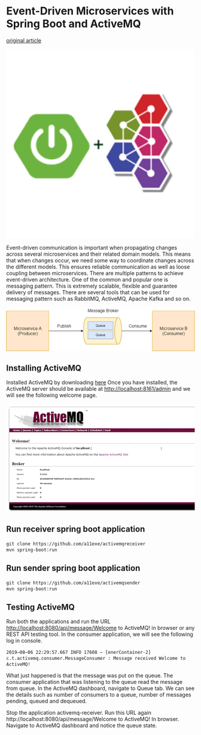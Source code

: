 # Event-Driven Microservices with Spring Boot and ActiveMQ

[original article](https://itnext.io/event-driven-microservices-with-spring-boot-and-activemq-5ef709928482)

![Spring Boot and ActiveMQ](https://github.com/a11exe/event-driven-microservices-with-springboot-activemq/blob/master/SpringMQ.png)

Event-driven communication is important when propagating changes across several microservices and their related domain models. This means that when changes occur, we need some way to coordinate changes across the different models. This ensures reliable communication as well as loose coupling between microservices.
There are multiple patterns to achieve event-driven architecture. One of the common and popular one is messaging pattern. This is extremely scalable, flexible and guarantee delivery of messages. There are several tools that can be used for messaging pattern such as RabbitMQ, ActiveMQ, Apache Kafka and so on.

![MessagingPattern](https://github.com/a11exe/event-driven-microservices-with-springboot-activemq/blob/master/MessagingPattern.png)

## Installing ActiveMQ

Installed ActiveMQ by downloading [here](https://activemq.apache.org/components/classic/download/)
Once you have installed, the ActiveMQ server should be available at [http://localhost:8161/admin](http://localhost:8161/admin) and we will see the following welcome page.

![ActiveMQ](https://github.com/a11exe/event-driven-microservices-with-springboot-activemq/blob/master/ActiveMQ.png)

## Run receiver spring boot application

    git clone https://github.com/a11exe/activemqreceiver
    mvn spring-boot:run

## Run sender spring boot application

    git clone https://github.com/a11exe/activemqsender
    mvn spring-boot:run

## Testing ActiveMQ

Run both the applications and run the URL [http://localhost:8080/api/message/Welcome](http://localhost:8080/api/message/Welcome) to ActiveMQ! in browser or any REST API testing tool.
In the consumer application, we will see the following log in console.

    2019–08–06 22:29:57.667 INFO 17608 — [enerContainer-2] c.t.activemq.consumer.MessageConsumer : Message received Welcome to ActiveMQ!

What just happened is that the message was put on the queue. The consumer application that was listening to the queue read the message from queue.
In the ActiveMQ dashboard, navigate to Queue tab. We can see the details such as number of consumers to a queue, number of messages pending, queued and dequeued.

Stop the application activemq-receiver. Run this URL again http://localhost:8080/api/message/Welcome to ActiveMQ! In browser.
Navigate to ActiveMQ dashboard and notice the queue state.

